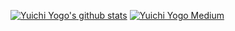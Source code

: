 [![Yuichi Yogo's github stats](https://github-readme-stats.vercel.app/api?username=yuichkun&count_private=true&show_icons=true&theme=dracula&hide=issues,contribs)](https://github.com/anuraghazra/github-readme-stats)
[![Yuichi Yogo Medium](https://github-readme-medium.vercel.app/?username=yuichkun)](https://medium.com/@yuichkun)